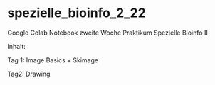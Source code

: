 # spezielle_bioinfo_2_22

Google Colab Notebook zweite Woche Praktikum Spezielle Bioinfo II

Inhalt: 

Tag 1: Image Basics + Skimage

Tag2: Drawing 
